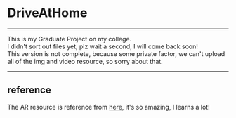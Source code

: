 # DriveAtHome
***
This is my Graduate Project on my college.  
I didn't sort out files yet, plz wait a second, I will come back soon!  
This version is not complete, because some private factor, we can't upload all of the img and video resource, so sorry about that.  

---
## reference
The AR resource is reference from [here](https://github.com/jayantjain100/Augmented-Reality), it's so amazing, I learns a lot!
